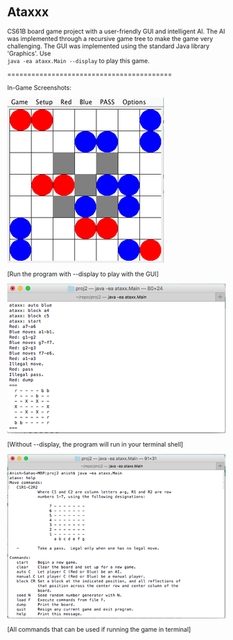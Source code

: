 # Ataxxx
CS61B board game project with a user-friendly GUI and intelligent AI. 
The AI was implemented through a recursive game tree to make 
the game very challenging. The GUI was implemented using 
the standard Java library 'Graphics'. Use 
<br> `java -ea ataxx.Main --display` to play this game. 

=========================================

In-Game Screenshots:

![Alt text](sampleAtaxxx.png)

[Run the program with --display to play with the GUI]

![Alt text](sampleAtaxxxAI.png)

[Without --display, the program will run in your terminal shell]

![Alt text](sampleAtaxxxHelp.png)

[All commands that can be used if running the game in terminal]

